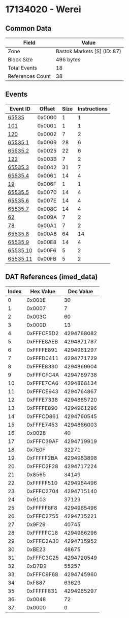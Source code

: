 # 17134020 - Werei

## Common Data

| Field            | Value                       |
|------------------|-----------------------------|
| Zone             | Bastok Markets [S] (ID: 87) |
| Block Size       | 496 bytes                   |
| Total Events     | 18                          |
| References Count | 38                          |

## Events

| Event ID                  | Offset   |   Size |   Instructions |
|---------------------------|----------|--------|----------------|
| [65535](./65535.md)       | 0x0000   |      1 |              1 |
| [101](./101.md)           | 0x0001   |      1 |              1 |
| [120](./120.md)           | 0x0002   |      7 |              2 |
| [65535.1](./65535.1.md)   | 0x0009   |     28 |              6 |
| [65535.2](./65535.2.md)   | 0x0025   |     22 |              6 |
| [122](./122.md)           | 0x003B   |      7 |              2 |
| [65535.3](./65535.3.md)   | 0x0042   |     31 |              7 |
| [65535.4](./65535.4.md)   | 0x0061   |     14 |              4 |
| [19](./19.md)             | 0x006F   |      1 |              1 |
| [65535.5](./65535.5.md)   | 0x0070   |     14 |              4 |
| [65535.6](./65535.6.md)   | 0x007E   |     14 |              4 |
| [65535.7](./65535.7.md)   | 0x008C   |     14 |              4 |
| [62](./62.md)             | 0x009A   |      7 |              2 |
| [78](./78.md)             | 0x00A1   |      7 |              2 |
| [65535.8](./65535.8.md)   | 0x00A8   |     64 |             14 |
| [65535.9](./65535.9.md)   | 0x00E8   |     14 |              4 |
| [65535.10](./65535.10.md) | 0x00F6   |      5 |              2 |
| [65535.11](./65535.11.md) | 0x00FB   |      5 |              2 |

## DAT References (imed_data)

|   Index | Hex Value   |   Dec Value |
|---------|-------------|-------------|
|       0 | 0x001E      |          30 |
|       1 | 0x0007      |           7 |
|       2 | 0x003C      |          60 |
|       3 | 0x000D      |          13 |
|       4 | 0xFFFCF5D2  |  4294768082 |
|       5 | 0xFFFE8AEB  |  4294871787 |
|       6 | 0xFFFFE891  |  4294961297 |
|       7 | 0xFFFD0411  |  4294771729 |
|       8 | 0xFFFE8390  |  4294869904 |
|       9 | 0xFFFCFC4A  |  4294769738 |
|      10 | 0xFFFE7CA6  |  4294868134 |
|      11 | 0xFFFCE943  |  4294764867 |
|      12 | 0xFFFE7338  |  4294865720 |
|      13 | 0xFFFFE890  |  4294961296 |
|      14 | 0xFFFCD861  |  4294760545 |
|      15 | 0xFFFE7453  |  4294866003 |
|      16 | 0x0028      |          40 |
|      17 | 0xFFFC39AF  |  4294719919 |
|      18 | 0x7E0F      |       32271 |
|      19 | 0xFFFFF2BA  |  4294963898 |
|      20 | 0xFFFC2F28  |  4294717224 |
|      21 | 0x8565      |       34149 |
|      22 | 0xFFFFF510  |  4294964496 |
|      23 | 0xFFFC2704  |  4294715140 |
|      24 | 0x9103      |       37123 |
|      25 | 0xFFFFF8F8  |  4294965496 |
|      26 | 0xFFFC2755  |  4294715221 |
|      27 | 0x9F29      |       40745 |
|      28 | 0xFFFFFC18  |  4294966296 |
|      29 | 0xFFFC2A30  |  4294715952 |
|      30 | 0xBE23      |       48675 |
|      31 | 0xFFFC3C25  |  4294720549 |
|      32 | 0xD7D9      |       55257 |
|      33 | 0xFFFC9F68  |  4294745960 |
|      34 | 0xF887      |       63623 |
|      35 | 0xFFFFF831  |  4294965297 |
|      36 | 0x0048      |          72 |
|      37 | 0x0000      |           0 |
